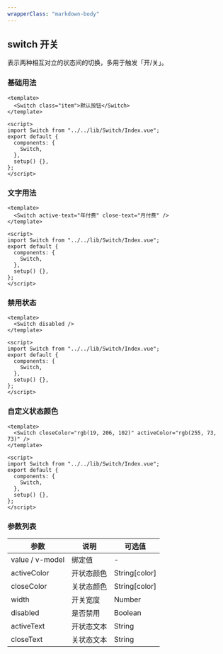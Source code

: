 ```yaml
---
wrapperClass: "markdown-body"
---
```


## switch 开关

表示两种相互对立的状态间的切换，多用于触发「开/关」。

### **基础用法**

```vue demo
<template>
  <Switch class="item">默认按钮</Switch>
</template>

<script>
import Switch from "../../lib/Switch/Index.vue";
export default {
  components: {
    Switch,
  },
  setup() {},
};
</script>
```

### **文字用法**

```vue demo
<template>
  <Switch active-text="年付费" close-text="月付费" />
</template>

<script>
import Switch from "../../lib/Switch/Index.vue";
export default {
  components: {
    Switch,
  },
  setup() {},
};
</script>
```

### **禁用状态**

```vue demo
<template>
  <Switch disabled />
</template>

<script>
import Switch from "../../lib/Switch/Index.vue";
export default {
  components: {
    Switch,
  },
  setup() {},
};
</script>
```

### **自定义状态颜色**

```vue demo
<template>
  <Switch closeColor="rgb(19, 206, 102)" activeColor="rgb(255, 73, 73)" />
</template>

<script>
import Switch from "../../lib/Switch/Index.vue";
export default {
  components: {
    Switch,
  },
  setup() {},
};
</script>
```

### 参数列表

| 参数            | 说明       | 可选值        |
| --------------- | ---------- | ------------- |
| value / v-model | 绑定值     | -             |
| activeColor     | 开状态颜色 | String[color] |
| closeColor      | 关状态颜色 | String[color] |
| width           | 开关宽度   | Number        |
| disabled        | 是否禁用   | Boolean       |
| activeText      | 开状态文本 | String        |
| closeText       | 关状态文本 | String        |
